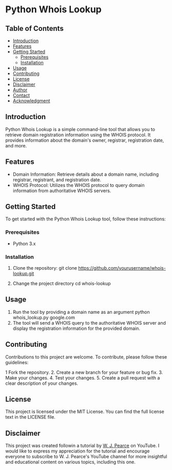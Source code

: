 # Python Whois Lookup

## Table of Contents
- [Introduction](#introduction)
- [Features](#features)
- [Getting Started](#getting-started)
  - [Prerequisites](#prerequisites)
  - [Installation](#installation)
- [Usage](#usage)
- [Contributing](#contributing)
- [License](#license)
- [Disclaimer](#disclaimer)
- [Author](#author)
- [Contact](#contact)
- [Acknowledgment](#acknowledgment)

## Introduction

Python Whois Lookup is a simple command-line tool that allows you to retrieve domain registration information using the WHOIS protocol. It provides information about the domain's owner, registrar, registration date, and more.

## Features

- Domain Information: Retrieve details about a domain name, including registrar, registrant, and registration date.
- WHOIS Protocol: Utilizes the WHOIS protocol to query domain information from authoritative WHOIS servers.

## Getting Started

To get started with the Python Whois Lookup tool, follow these instructions:

### Prerequisites

- Python 3.x

### Installation

1. Clone the repository:
   git clone https://github.com/yourusername/whois-lookup.git

2. Change the project directory
   cd whois-lookup

## Usage
1. Run the tool by providing a domain name as an argument
   python whois_lookup.py google.com
2. The tool will send a WHOIS query to the authoritative WHOIS server and display the registration information for the provided domain.

## Contributing
Contributions to this project are welcome. To contribute, please follow these guidelines:

1 Fork the repository.
2. Create a new branch for your feature or bug fix.
3. Make your changes.
4. Test your changes.
5. Create a pull request with a clear description of your changes.

## License
This project is licensed under the MIT License. You can find the full license text in the LICENSE file.

## Disclaimer
This project was created followin a tutorial by [W. J. Pearce](https://www.youtube.com/watch?v=tbhYxd2sfAE&t=2s) on YouTube. I would like to express my appreciation for the tutorial and encourage everyone to subscribe to W. J. Pearce's YouTube channel for more insightful and educational content on various topics, including this one.
